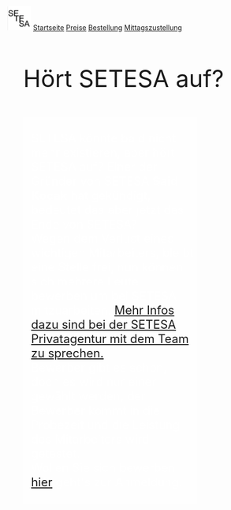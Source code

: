 <!DOCTYPE html>
<html lang="en">
<head>
    <meta charset="UTF-8">
    <meta name="viewport" content="width=device-width, initial-scale=1.0">
    <title>Neuigkeiten</title>
    <link rel="stylesheet" href="style.css">
</head>
<body>
    <!-- Navbar -->
    <div class="nav container">
        <nav>
            <img src="SETESA Logo.png" alt="Bild konnte nicht geladen werden" style="width: 3pc;">
            <a href="">Startseite</a>
            <a href="">Preise</a>
            <a href="">Bestellung</a>
            <a href="">Mittagszustellung</a>
        </nav>
    </div>
    <!-- Hauptinhalt -->
    <br>
    <p id="text" class="gradient-text no-repeat-color" style="font-size: 3pc; margin-left: 2pc;">Hört SETESA auf?</p>
    <div style="width: 70%; text-align: left; background-color: #ffffff44; margin-left: 2pc;">
        <p style="color: #fff; font-size: 1.5pc; margin-left: 1pc;"><br>
            SETESA könnte bald nicht mehr existieren, aber hört SETESA auf?
            Einer der Gründer von SETESA <b>Said Kocak</b> hat gekündigt, bedeutet das aber jetzt das Ende von SETESA? <br>
            Wegen dem Verlust eines wichtigen Mitarbeiters, bleibt eine Stelle frei, nun können sich mehrere Leute bewerben um bei SETESA mitzuarbeiten. <a href="" id="text" class="gradient-text no-repeat-color" style="font-size: 1.5pc;">Mehr Infos dazu sind bei der SETESA Privatagentur mit dem Team zu sprechen.</a><br>
            Bewerber gibt es schon, doch es wird nur einer gewählt werden, der Bewerber kommt in die Probezeit und die Leistung des Mitarbeiters wird getestet. <br>
            Wollen Sie sich bewerben <a href="" class="gradient-text no-repeat-color" id="text" style="font-size: 1.5pc; text-decoration: underline;">hier</a> geht's zur Anmeldung.
            <br><br>
        </p>
    </div>
</body>
</html>
